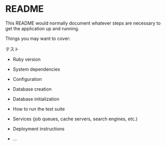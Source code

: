 # README

This README would normally document whatever steps are necessary to get the
application up and running.

Things you may want to cover:

テスト
* Ruby version

* System dependencies

* Configuration

* Database creation

* Database initialization

* How to run the test suite

* Services (job queues, cache servers, search engines, etc.)

* Deployment instructions

* ...

